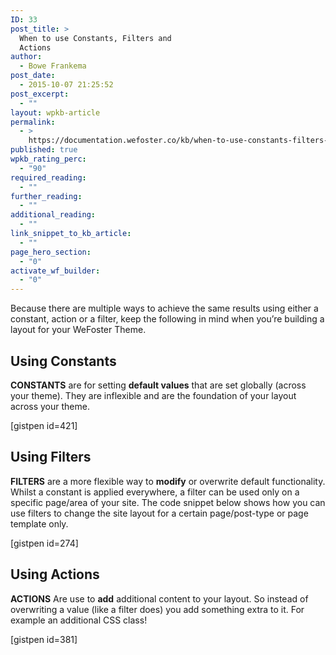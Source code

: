 ```yaml
---
ID: 33
post_title: >
  When to use Constants, Filters and
  Actions
author:
  - Bowe Frankema
post_date:
  - 2015-10-07 21:25:52
post_excerpt:
  - ""
layout: wpkb-article
permalink:
  - >
    https://documentation.wefoster.co/kb/when-to-use-constants-filters-and-actions-to-build-page-layouts/
published: true
wpkb_rating_perc:
  - "90"
required_reading:
  - ""
further_reading:
  - ""
additional_reading:
  - ""
link_snippet_to_kb_article:
  - ""
page_hero_section:
  - "0"
activate_wf_builder:
  - "0"
---
```

Because there are multiple ways to achieve the same results using either a constant, action or a filter, keep the following in mind when you’re building a layout for your WeFoster Theme.

## Using Constants

**CONSTANTS** are for setting **default values** that are set globally (across your theme). They are inflexible and are the foundation of your layout across your theme.

[gistpen id=421]

## Using Filters

**FILTERS** are a more flexible way to **modify** or overwrite default functionality. Whilst a constant is applied everywhere, a filter can be used only on a specific page/area of your site. The code snippet below shows how you can use filters to change the site layout for a certain page/post-type or page template only.

[gistpen id=274]

## Using Actions

**ACTIONS** Are use to **add** additional content to your layout. So instead of overwriting a value (like a filter does) you add something extra to it. For example an additional CSS class!

[gistpen id=381]